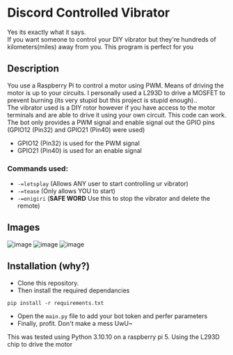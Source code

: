 # Discord Controlled Vibrator
Yes its exactly what it says.\
If you want someone to control your DIY vibrator but they're hundreds of kilometers(miles) away from you. This program is perfect for you
## Description

You use a Raspberry Pi to control a motor using PWM. Means of driving the motor is up to your circuits. I personally used a L293D to drive a MOSFET to prevent burning (its very stupid but this project is stupid enough)..\
The vibrator used is a DIY rotor however if you have access to the motor terminals and are able to drive it using your own circuit. This code can work.\
The bot only provides a PWM signal and enable signal out the GPIO pins (GPIO12 (Pin32) and GPIO21 (Pin40) were used)
- GPIO12 (Pin32) is used for the PWM signal
- GPIO21 (Pin40) is used for an enable signal

### Commands used:
- `-=letsplay` (Allows ANY user to start controlling ur vibrator)
- `-=tease` (Only allows YOU to start)
- `-=onigiri` (**SAFE WORD** Use this to stop the vibrator and delete the remote)
## Images
![image](https://github.com/user-attachments/assets/20f55327-1d8e-4754-89e8-6e69e75d823d)
![image](https://github.com/user-attachments/assets/f91bda79-507e-4947-9654-c342899ac40a)
![image](https://github.com/user-attachments/assets/18c8eabf-9039-4315-8cbd-818627f24c62)


## Installation (why?)
- Clone this repository.
- Then install the required dependancies
```
pip install -r requirements.txt
```
- Open the `main.py` file to add your bot token and perfer parameters
- Finally, profit. Don't make a mess UwU~
  
This was tested using Python 3.10.10 on a raspberry pi 5. Using the L293D chip to drive the motor
